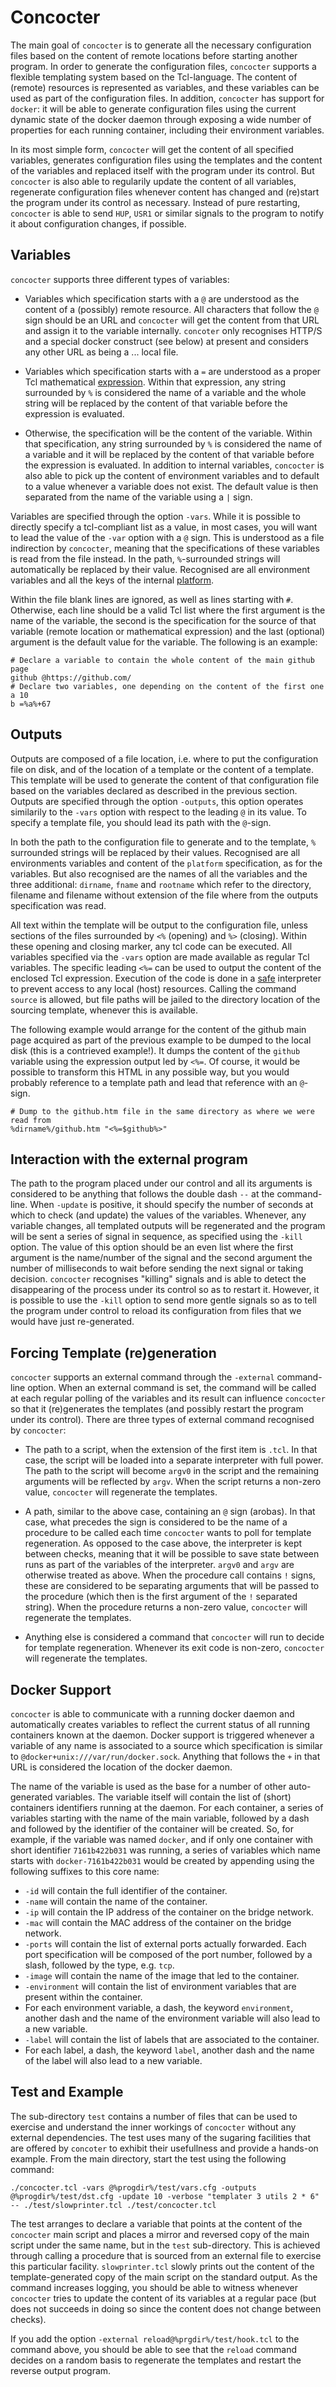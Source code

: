 # Concocter

The main goal of `concocter` is to generate all the necessary configuration files
based on the content of remote locations before starting another program. In
order to generate the configuration files, `concocter` supports a flexible
templating system based on the Tcl-language. The content of (remote) resources
is represented as variables, and these variables can be used as part of the
configuration files. In addition, `concocter` has support for `docker`: it will
be able to generate configuration files using the current dynamic state of the
docker daemon through exposing a wide number of properties for each running
container, including their environment variables.

In its most simple form, `concocter` will get the content of all specified
variables, generates configuration files using the templates and the content of
the variables and replaced itself with the program under its control. But
`concocter` is also able to regularily update the content of all variables,
regenerate configuration files whenever content has changed and (re)start the
program under its control as necessary. Instead of pure restarting, `concocter`
is able to send `HUP`, `USR1` or similar signals to the program to notify it
about configuration changes, if possible.

## Variables

`concocter` supports three different types of variables:

  - Variables which specification starts with a `@` are understood as the
    content of a (possibly) remote resource. All characters that follow the `@`
    sign should be an URL and `concocter` will get the content from that URL and
    assign it to the variable internally. `concoter` only recognises HTTP/S and
    a special docker construct (see below) at present and considers any other
    URL as being a ... local file.

  - Variables which specification starts with a `=` are understood as a proper
    Tcl mathematical [expression](https://www.tcl.tk/man/tcl/TclCmd/expr.htm).
    Within that expression, any string surrounded by `%` is considered the name
    of a variable and the whole string will be replaced by the content of that
    variable before the expression is evaluated.

  - Otherwise, the specification will be the content of the variable. Within
    that specification, any string surrounded by `%` is considered the name of a
    variable and it will be replaced by the content of that variable before the
    expression is evaluated. In addition to internal variables, `concocter` is
    also able to pick up the content of environment variables and to default to
    a value whenever a variable does not exist. The default value is then
    separated from the name of the variable using a `|` sign.

Variables are specified through the option `-vars`. While it is possible to
directly specify a tcl-compliant list as a value, in most cases, you will want
to lead the value of the `-var` option with a `@` sign. This is understood as a
file indirection by `concocter`, meaning that the specifications of these
variables is read from the file instead. In the path, `%`-surrounded
strings will automatically be replaced by their value. Recognised are all
environment variables and all the keys of the internal
[platform](https://www.tcl.tk/man/tcl/TclCmd/tclvars.htm).

Within the file blank lines are ignored, as well as lines starting with `#`.
Otherwise, each line should be a valid Tcl list where the first argument is the
name of the variable, the second is the specification for the source of that
variable (remote location or mathematical expression) and the last (optional)
argument is the default value for the variable. The following is an example:

```
# Declare a variable to contain the whole content of the main github page
github @https://github.com/
# Declare two variables, one depending on the content of the first one
a 10
b =%a%+67
```


## Outputs

Outputs are composed of a file location, i.e. where to put the configuration
file on disk, and of the location of a template or the content of a template.
This template will be used to generate the content of that configuration file
based on the variables declared as described in the previous section. Outputs
are specified through the option `-outputs`, this option operates similarily to
the `-vars` option with respect to the leading `@` in its value. To specify a
template file, you should lead its path with the `@`-sign.

In both the path to the configuration file to generate and to the template, `%`
surrounded strings will be replaced by their values. Recognised are all
environments variables and content of the `platform` specification, as for the
variables. But also recognised are the names of all the variables and the three
additional: `dirname`, `fname` and `rootname` which refer to the directory,
filename and filename without extension of the file where from the outputs
specification was read.

All text within the template will be output to the configuration file, unless
sections of the files surrounded by `<%` (opening) and `%>` (closing). Within
these opening and closing marker, any tcl code can be executed. All variables
specified via the `-vars` option are made available as regular Tcl variables.
The specific leading `<%=` can be used to output the content of the enclosed Tcl
expression. Execution of the code is done in a
[safe](https://www.tcl.tk/man/tcl/TclCmd/safe.htm) interpreter to prevent access
to any local (host) resources. Calling the command `source` is allowed, but file
paths will be jailed to the directory location of the sourcing template,
whenever this is available.

The following example would arrange for the content of the github main page
acquired as part of the previous example to be dumped to the local disk (this is
a contrieved example!). It dumps the content of the `github` variable using the
expression output led by `<%=`. Of course, it would be possible to transform
this HTML in any possible way, but you would probably reference to a template
path and lead that reference with an `@`-sign.

```
# Dump to the github.htm file in the same directory as where we were read from
%dirname%/github.htm "<%=$github%>"
```


## Interaction with the external program

The path to the program placed under our control and all its arguments is
considered to be anything that follows the double dash `--` at the command-line.
When `-update` is positive, it should specify the number of seconds at which to
check (and update) the values of the variables. Whenever, any variable changes,
all templated outputs will be regenerated and the program will be sent a series
of signal in sequence, as specified using the `-kill` option. The value of this
option should be an even list where the first argument is the name/number of the
signal and the second argument the number of milliseconds to wait before sending
the next signal or taking decision. `concocter` recognises "killing" signals and
is able to detect the disappearing of the process under its control so as to
restart it. However, it is possible to use the `-kill` option to send more
gentle signals so as to tell the program under control to reload its
configuration from files that we would have just re-generated.


## Forcing Template (re)generation

`concocter` supports an external command through the `-external` command-line
option. When an external command is set, the command will be called at each
regular polling of the variables and its result can influence `concocter` so
that it (re)generates the templates (and possibly restart the program under its
control). There are three types of external command recognised by `concocter`:

* The path to a script, when the extension of the first item is `.tcl`. In that
  case, the script will be loaded into a separate interpreter with full power.
  The path to the script will become `argv0` in the script and the remaining
  arguments will be reflected by `argv`. When the script returns a non-zero
  value, `concocter` will regenerate the templates.
  
* A path, similar to the above case, containing an `@` sign (arobas). In that
  case, what precedes the sign is considered to be the name of a procedure to be
  called each time `concocter` wants to poll for template regeneration. As
  opposed to the case above, the interpreter is kept between checks, meaning
  that it will be possible to save state between runs as part of the variables
  of the interpreter. `argv0` and `argv` are otherwise treated as above. When
  the procedure call contains `!` signs, these are considered to be separating
  arguments that will be passed to the procedure (which then is the first
  argument of the `!` separated string). When the procedure returns a non-zero
  value, `concocter` will regenerate the templates.
  
* Anything else is considered a command that `concocter` will run to decide for
  template regeneration. Whenever its exit code is non-zero, `concocter` will
  regenerate the templates.


## Docker Support

`concocter` is able to communicate with a running docker daemon and
automatically creates variables to reflect the current status of all running
containers known at the daemon. Docker support is triggered whenever a variable
of any name is associated to a source which specification is similar to
`@docker+unix:///var/run/docker.sock`. Anything that follows the `+` in that URL
is considered the location of the docker daemon.

The name of the variable is used as the base for a number of other
auto-generated variables. The variable itself will contain the list of (short)
containers identifiers running at the daemon. For each container, a series of
variables starting with the name of the main variable, followed by a dash and
followed by the identifier of the container will be created. So, for example, if
the variable was named `docker`, and if only one container with short identifier
`7161b422b031` was running, a series of variables which name starts with
`docker-7161b422b031` would be created by appending using the following suffixes
to this core name:

  - `-id` will contain the full identifier of the container.
  - `-name` will contain the name of the container.
  - `-ip` will contain the IP address of the container on the bridge network.
  - `-mac` will contain the MAC address of the container on the bridge network.
  - `-ports` will contain the list of external ports actually forwarded. Each
    port specification will be composed of the port number, followed by a slash,
    followed by the type, e.g. `tcp`.
  - `-image` will contain the name of the image that led to the container.
  - `-environment` will contain the list of environment variables that are
    present within the container.
  - For each environment variable, a dash, the keyword `environment`, another
    dash and the name of the environment variable will also lead to a new
    variable.
  - `-label` will contain the list of labels that are associated to the
    container.
  - For each label, a dash, the keyword `label`, another dash and the name of
    the label will also lead to a new variable.


## Test and Example

The sub-directory `test` contains a number of files that can be used to exercise
and understand the inner workings of `concocter` without any external
dependencies. The test uses many of the sugaring facilities that are offered by
`concoter` to exhibit their usefullness and provide a hands-on example. From the
main directory, start the test using the following command:

```
./concocter.tcl -vars @%progdir%/test/vars.cfg -outputs @%progdir%/test/dst.cfg -update 10 -verbose "templater 3 utils 2 * 6" -- ./test/slowprinter.tcl ./test/concocter.tcl
```

The test arranges to declare a variable that points at the content of the
`concocter` main script and places a mirror and reversed copy of the main script
under the same name, but in the `test` sub-directory. This is achieved through
calling a procedure that is sourced from an external file to exercise this
particular facility. `slowprinter.tcl` slowly prints out the content of the
template-generated copy of the main script on the standard output. As the
command increases logging, you should be able to witness whenever
`concocter` tries to update the content of its variables at a regular pace (but
does not succeeds in doing so since the content does not change between checks).

If you add the option `-external reload@%prgdir%/test/hook.tcl` to the command
above, you should be able to see that the `reload` command decides on a random
basis to regenerate the templates and restart the reverse output program.